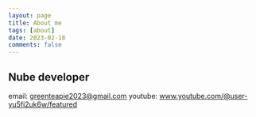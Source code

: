 ```yaml
---
layout: page
title: About me
tags: [about]
date: 2023-02-18
comments: false
---
```

    

## Nube developer
email: greenteapie2023@gmail.com
youtube: www.youtube.com/@user-yu5fi2uk6w/featured

